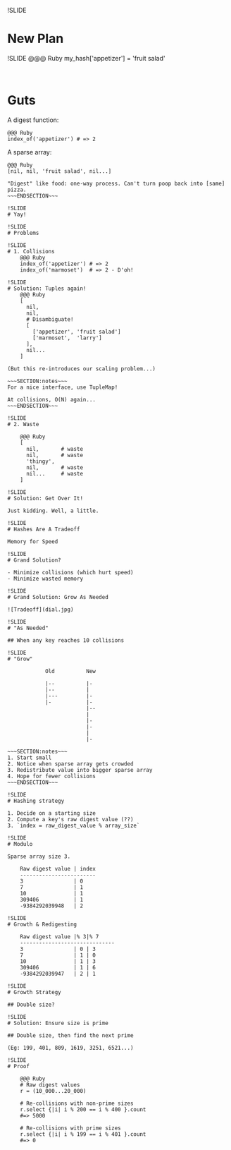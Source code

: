 !SLIDE
# New Plan
!SLIDE
    @@@ Ruby
    my_hash['appetizer'] = 'fruit salad'

<br/>

# Guts

A digest function:

    @@@ Ruby
    index_of('appetizer') # => 2

A sparse array:

    @@@ Ruby
    [nil, nil, 'fruit salad', nil...]

~~~SECTION:notes~~~
"Digest" like food: one-way process. Can't turn poop back into [same] pizza.
~~~ENDSECTION~~~

!SLIDE
# Yay!

!SLIDE
# Problems

!SLIDE
# 1. Collisions
    @@@ Ruby
    index_of('appetizer') # => 2
    index_of('marmoset')  # => 2 - D'oh!

!SLIDE
# Solution: Tuples again!
    @@@ Ruby
    [
      nil,
      nil,
      # Disambiguate!
      [
        ['appetizer', 'fruit salad']
        ['marmoset',  'larry']
      ],
      nil...
    ]

(But this re-introduces our scaling problem...)

~~~SECTION:notes~~~
For a nice interface, use TupleMap!

At collisions, O(N) again...
~~~ENDSECTION~~~

!SLIDE
# 2. Waste

    @@@ Ruby
    [
      nil,       # waste
      nil,       # waste
      'thingy',
      nil,       # waste
      nil...     # waste
    ]

!SLIDE
# Solution: Get Over It!

Just kidding. Well, a little.

!SLIDE
# Hashes Are A Tradeoff

Memory for Speed

!SLIDE
# Grand Solution?

- Minimize collisions (which hurt speed)
- Minimize wasted memory

!SLIDE
# Grand Solution: Grow As Needed

![Tradeoff](dial.jpg)

!SLIDE
# "As Needed"

## When any key reaches 10 collisions

!SLIDE
# "Grow"

            Old          New

            |--          |-
            |--          |
            |---         |-
            |-           |-
                         |--
                         |
                         |-
                         |-
                         |
                         |-

~~~SECTION:notes~~~
1. Start small
2. Notice when sparse array gets crowded
3. Redistribute value into bigger sparse array
4. Hope for fewer collisions
~~~ENDSECTION~~~

!SLIDE
# Hashing strategy

1. Decide on a starting size
2. Compute a key's raw digest value (??)
3. `index = raw_digest_value % array_size`

!SLIDE
# Modulo

Sparse array size 3.

    Raw digest value | index
    ------------------------
    3                | 0
    7                | 1
    10               | 1
    309406           | 1
    -9384292039948   | 2

!SLIDE
# Growth & Redigesting

    Raw digest value |% 3|% 7 
    ------------------------------
    3                | 0 | 3
    7                | 1 | 0
    10               | 1 | 3
    309406           | 1 | 6
    -9384292039947   | 2 | 1

!SLIDE
# Growth Strategy

## Double size?

!SLIDE
# Solution: Ensure size is prime

## Double size, then find the next prime

(Eg: 199, 401, 809, 1619, 3251, 6521...)

!SLIDE
# Proof

    @@@ Ruby
    # Raw digest values
    r = (10_000...20_000)

    # Re-collisions with non-prime sizes
    r.select {|i| i % 200 == i % 400 }.count
    #=> 5000

    # Re-collisions with prime sizes
    r.select {|i| i % 199 == i % 401 }.count
    #=> 0
